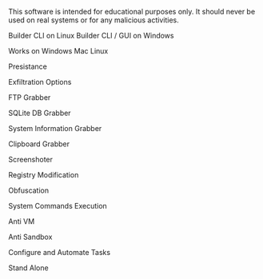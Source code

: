 This software is intended for educational purposes only. It should never be used on real systems or for any malicious activities.

Builder CLI on Linux 
Builder CLI / GUI on Windows

Works on Windows Mac Linux

Presistance 

Exfiltration Options

FTP Grabber

SQLite DB Grabber

System Information Grabber

Clipboard Grabber

Screenshoter

Registry Modification

Obfuscation

System Commands Execution

Anti VM 

Anti Sandbox

Configure and Automate Tasks

Stand Alone 


